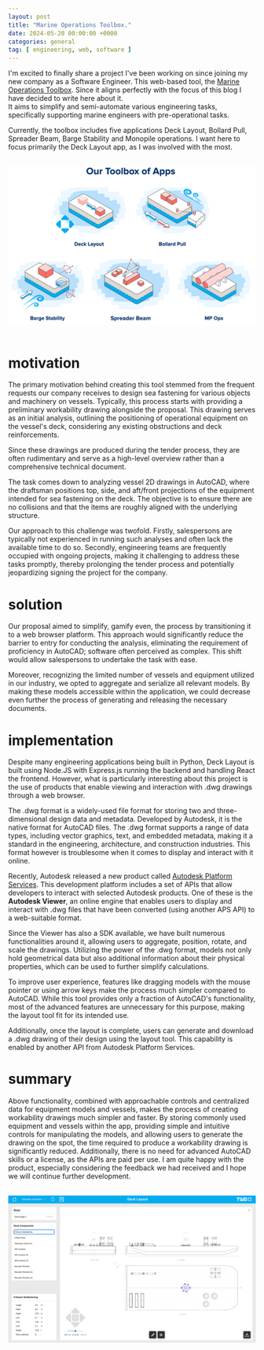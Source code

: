 ```yaml
---
layout: post
title: "Marine Operations Toolbox."
date: 2024-05-20 00:00:00 +0000
categories: general
tag: [ engineering, web, software ]
---
```


I'm excited to finally share a project I've been working on since joining my new company as a
Software Engineer. This web-based tool, the
<a href="https://twd.nl/marine-operations-toolbox/" target="_blank" rel="noopener">Marine Operations Toolbox</a>. Since
it
aligns perfectly with the focus of this blog I have decided to write here about it. <br>
It aims to simplify and semi-automate various engineering tasks, specifically
supporting marine engineers with pre-operational tasks. <br>

Currently, the toolbox includes five applications Deck Layout, Bollard Pull, Spreader Beam, Barge Stability and Monopile
operations. I want here to focus primarily the Deck Layout app,
as I was involved with the most.

<br>
<center>
<img src="https://raw.githubusercontent.com/furmanp/my-personal-website/master/_posts/2024-05-20-marine-operations-toolbox/assets/MOT.png">
</center><br>

# motivation

The primary motivation behind creating this tool stemmed from the frequent requests our company receives to design sea
fastening for various objects and machinery on vessels.
Typically, this process starts with providing a preliminary workability drawing alongside the
proposal. This drawing serves as an initial analysis, outlining the positioning of operational equipment
on the vessel's deck, considering any existing obstructions and deck reinforcements.

Since these drawings are produced during the tender process, they are often rudimentary and
serve as a high-level overview rather than a comprehensive technical document.

The task comes down to analyzing vessel 2D drawings in AutoCAD, where the draftsman positions top,
side, and aft/front projections of the equipment intended for sea fastening on the deck.
The objective is to ensure there are no collisions and that the items are roughly aligned with
the underlying structure.

Our approach to this challenge was twofold. Firstly, salespersons are typically not experienced in
running such analyses and often lack the available time to do so.
Secondly, engineering teams are frequently occupied with ongoing projects,
making it challenging to address these tasks promptly, thereby prolonging the tender
process and potentially jeopardizing signing the project for the company.

# solution

Our proposal aimed to simplify, gamify even, the process by transitioning it to a web browser
platform. This approach would significantly reduce the barrier to entry for conducting the analysis,
eliminating the requirement of proficiency in AutoCAD; software often perceived as complex.
This shift would allow salespersons to undertake the task with ease.

Moreover, recognizing the limited number of vessels and equipment utilized in our industry,
we opted to aggregate and serialize all relevant models.
By making these models accessible within the application, we could decrease even further the process of
generating and releasing the necessary documents.

# implementation

Despite many engineering applications being built in Python, Deck Layout is built using Node.JS with
Express.js running the backend and handling React the frontend.
However, what is particularly interesting about this project is the use of products that enable viewing and interaction
with .dwg drawings through a web browser.

The .dwg format is a widely-used file format for storing two and three-dimensional design data and
metadata. Developed by Autodesk, it is the native format for AutoCAD files.
The .dwg format supports a range of data types, including vector graphics, text,
and embedded metadata, making it a standard in the engineering, architecture, and construction
industries. This format however is troublesome when it comes to display and interact with it online.

Recently, Autodesk released a new product called
<a href="https://aps.autodesk.com/" target="_blank" rel="noopener">Autodesk Platform Services</a>.
This development platform includes a set of APIs that allow developers to interact with selected Autodesk products.
One of these is the <b>Autodesk Viewer</b>, an online engine that enables users to display and interact with .dwg
files that have been converted (using another APS API) to a web-suitable format.

Since the Viewer has also a SDK available, we have built numerous functionalities around it,
allowing users to aggregate, position, rotate, and scale the drawings. Utilizing the power of the .dwg format,
models not only hold geometrical data but also additional information about their physical properties,
which can be used to further simplify calculations.

To improve user experience, features like dragging models with the mouse pointer or using arrow keys make
the process much simpler compared to AutoCAD. While this tool provides only a fraction of AutoCAD's functionality,
most of the advanced features are unnecessary for this purpose, making the layout tool fit for its intended use.

Additionally, once the layout is complete, users can generate and download a .dwg drawing of their design using
the layout tool. This capability is enabled by another API from Autodesk Platform Services.

# summary

Above functionality, combined with approachable controls and centralized data for equipment models and vessels,
makes the process of creating workability drawings much simpler and faster. By storing commonly used equipment and
vessels within the app, providing simple and intuitive controls for manipulating the models, and allowing users
to generate the drawing on the spot, the time required to produce a workability drawing is significantly reduced.
Additionally, there is no need for advanced AutoCAD skills or a license, as the APIs are paid per use.
I am quite happy with the product, especially considering the feedback we had received and I hope we will continue
further development.

<br>
<center>
<img src="https://raw.githubusercontent.com/furmanp/my-personal-website/master/_posts/2024-05-20-marine-operations-toolbox/assets/layout-app.png">
</center>
<br>

